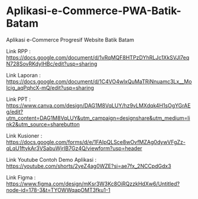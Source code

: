 # Aplikasi-e-Commerce-PWA-Batik-Batam
Aplikasi e-Commerce Progresif Website Batik Batam 

Link RPP : https://docs.google.com/document/d/1vRqMQF8HTPzDYhRLJc1XkSVJl7eqN728SovRKdyIHBc/edit?usp=sharing

Link Laporan : https://docs.google.com/document/d/1C4VO4wlxQuMaTRjNnuamc3Lx__MoIcig_aqPqhcX-mQ/edit?usp=sharing

Link PPT : https://www.canva.com/design/DAG1M8VqLUY/hz9vLMXdqk4H1sOgYGrAEg/edit?utm_content=DAG1M8VqLUY&utm_campaign=designshare&utm_medium=link2&utm_source=sharebutton

Link Kusioner : https://docs.google.com/forms/d/e/1FAIpQLSce8wOvfMZAg0dywVFgZz-qLqU1ftykAr3VSabuWjrIB7Gz4Q/viewform?usp=header

Link Youtube Contoh Demo Aplikasi : https://youtube.com/shorts/2yeZ4ag0WZE?si=ae7fx_2NCCpdGdx3

Link Figma : https://www.figma.com/design/mKsr3W3Kc8OiRQzzkHdXw6/Untitled?node-id=178-3&t=TYOWWqapOMT3fku1-1
